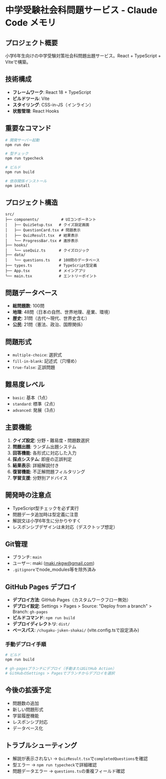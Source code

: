 # 中学受験社会科問題サービス - Claude Code メモリ

## プロジェクト概要
小学6年生向けの中学受験対策社会科問題出題サービス。React + TypeScript + Viteで構築。

## 技術構成
- **フレームワーク**: React 18 + TypeScript
- **ビルドツール**: Vite
- **スタイリング**: CSS-in-JS（インライン）
- **状態管理**: React Hooks

## 重要なコマンド
```bash
# 開発サーバー起動
npm run dev

# 型チェック
npm run typecheck

# ビルド
npm run build

# 依存関係インストール
npm install
```

## プロジェクト構造
```
src/
├── components/          # UIコンポーネント
│   ├── QuizSetup.tsx   # クイズ設定画面
│   ├── QuestionCard.tsx # 問題表示
│   ├── QuizResult.tsx  # 結果表示
│   └── ProgressBar.tsx # 進捗表示
├── hooks/
│   └── useQuiz.ts      # クイズロジック
├── data/
│   └── questions.ts    # 100問のデータベース
├── types.ts            # TypeScript型定義
├── App.tsx             # メインアプリ
└── main.tsx            # エントリーポイント
```

## 問題データベース
- **総問題数**: 100問
- **地理**: 48問（日本の自然、世界地理、産業、環境）
- **歴史**: 31問（古代〜現代、世界史含む）
- **公民**: 21問（憲法、政治、国際関係）

## 問題形式
- `multiple-choice`: 選択式
- `fill-in-blank`: 記述式（穴埋め）
- `true-false`: 正誤問題

## 難易度レベル
- `basic`: 基本（1点）
- `standard`: 標準（2点）
- `advanced`: 発展（3点）

## 主要機能
1. **クイズ設定**: 分野・難易度・問題数選択
2. **問題出題**: ランダム出題システム
3. **回答機能**: 各形式に対応した入力
4. **採点システム**: 即座の正誤判定
5. **結果表示**: 詳細解説付き
6. **復習機能**: 不正解問題フィルタリング
7. **学習支援**: 分野別アドバイス

## 開発時の注意点
- TypeScript型チェックを必ず実行
- 問題データ追加時は型定義に注意
- 解説文は小学6年生に分かりやすく
- レスポンシブデザインは未対応（デスクトップ想定）

## Git管理
- ブランチ: `main`
- ユーザー: maki (maki.nkgw@gmail.com)
- `.gitignore`でnode_modules等を除外済み

## GitHub Pages デプロイ
- **デプロイ方法**: GitHub Pages（カスタムワークフロー無効）
- **デプロイ設定**: Settings > Pages > Source: "Deploy from a branch" > Branch: `gh-pages`
- **ビルドコマンド**: `npm run build`
- **デプロイディレクトリ**: `dist/`
- **ベースパス**: `/chugaku-juken-shakai/` (vite.config.tsで設定済み)

### 手動デプロイ手順
```bash
# ビルド
npm run build

# gh-pagesブランチにデプロイ（手動またはGitHub Action）
# GitHubのSettings > Pagesでブランチからデプロイを選択
```

## 今後の拡張予定
- 問題数の追加
- 新しい問題形式
- 学習履歴機能
- レスポンシブ対応
- データベース化

## トラブルシューティング
- 解説が表示されない → `QuizResult.tsx`で`completedQuestions`を確認
- 型エラー → `npm run typecheck`で詳細確認
- 問題データエラー → `questions.ts`の重複フィールド確認